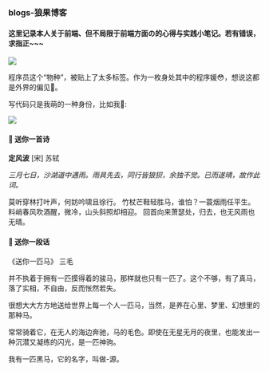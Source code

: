 ###  blogs-狼果博客

#### 这里记录本人关于前端、但不局限于前端方面の的心得与实践小笔记。若有错误，求指正~~~

![](https://user-gold-cdn.xitu.io/2020/4/4/17144836a391ea65?w=311&h=322&f=png&s=102454)

程序员这个“物种”，被贴上了太多标签。作为一枚身处其中的程序媛😳，想说这都是外界的偏见🤨。

写代码只是我萌的一种身份，比如我🤪:

![](https://user-gold-cdn.xitu.io/2020/4/4/171448a04272d046?w=211&h=192&f=png&s=43190)


#### 🍃 送你一首诗

**定风波**  [宋] 苏轼

*三月七日，沙湖道中遇雨。雨具先去，同行皆狼狈，余独不觉。已而遂晴，故作此词。*

莫听穿林打叶声，何妨吟啸且徐行。
竹杖芒鞋轻胜马，谁怕？一蓑烟雨任平生。
料峭春风吹酒醒，微冷，山头斜照却相迎。
回首向来萧瑟处，归去，也无风雨也无晴。

#### 🐎  送你一段话

《送你一匹马》  三毛

并不执着于拥有一匹摸得着的骏马，那样就也只有一匹了。这个不够，有了真马，落了实相，不自由，反而怅然若失。

很想大大方方地送给世界上每一个人一匹马，当然，是养在心里、梦里、幻想里的那种马。

常常骑着它，在无人的海边奔驰，马的毛色。即使在无星无月的夜里，也能发出一种沉潜又凝练的闪光，是一匹神驹。

我有一匹黑马，它的名字，叫做-源。
